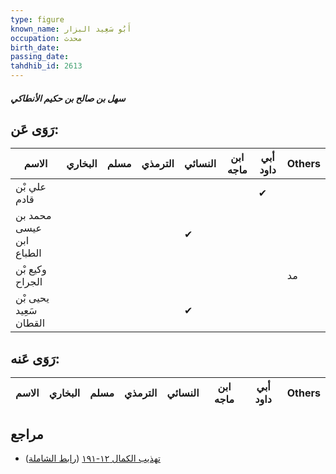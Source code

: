 ```yaml
---
type: figure
known_name: أَبُو سَعِيد البزار
occupation: محدث
birth_date:
passing_date:
tahdhib_id: 2613
---
```

##### سهل بن صالح بن حكيم الأنطاكي

## رَوَى عَن:
| الاسم                   | البخاري | مسلم | الترمذي | النسائي | ابن ماجه | أبي داود | Others |
| ----------------------- | ------- | ---- | ------- | ------- | -------- | -------- | ------ |
| علي بْن قادم            |         |      |         |         |          | ✔        |        |
| محمد بن عيسى ابن الطباع |         |      |         | ✔       |          |          |        |
| وكيع بْن الجراح         |         |      |         |         |          |          | مد     |
| يحيى بْن سَعِيد القطان  |         |      |         | ✔       |          |          |        |
## رَوَى عَنه:
| الاسم | البخاري | مسلم | الترمذي | النسائي | ابن ماجه | أبي داود | Others |
| ----- | ------- | ---- | ------- | ------- | -------- | -------- | ------ |
## مراجع
- [تهذيب الكمال ١٢-١٩١](obsidian://open?vault=Tahdhib-al-Kamal&file=Figures/٢٦١٣-سهل%20بن%20صالح%20بن%20حكيم%20الأنطاكي) ([رابط الشاملة](https://shamela.ws/book/3722/5964))
